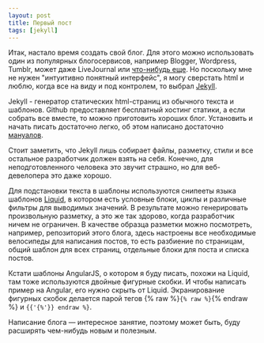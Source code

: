 ```yaml
---
layout: post
title: Первый пост
tags: [jekyll]
---
```

Итак, настало время создать свой блог. Для этого можно использовать один из популярных блогосервисов, например Blogger, Wordpress, Tumblr, может даже LiveJournal или [что-нибудь еще](http://en.wikipedia.org/wiki/Category:Blog_hosting_services). Но поскольку мне не нужен "интуитивно понятный интерфейс", я могу сверстать html и люблю, когда все на виду и под контролем, то выбрал [Jekyll](http://jekyllrb.com/). 

Jekyll - генератор статических html-страниц из обычного текста и шаблонов. Github предоставляет бесплатный хостинг статики, а если собрать все вместе, то можно приготовить хороших блог. Установить и начать писать достаточно легко, об этом написано достаточно [мануалов](https://www.google.ru/search?q=jekyll+blog). 

Стоит заметить, что Jekyll лишь собирает файлы, разметку, стили и все остальное разработчик должен взять на себя. Конечно, для неподготовленного человека это звучит страшно, но для веб-девелопера это даже хорошо. 

Для подстановки текста в шаблоны используются снипееты языка шаблонов [Liquid](http://liquidmarkup.org/), в котором есть условные блоки, циклы и различные фильтры для выводимых значений. В результате можно генерировать произвольную разметку, а это же так здорово, когда разработчик ничем не ограничен. В качестве образца разметки можно посмотреть, например, репозиторий этого блога, здесь настроены все необходимые велосипеды для написания постов, то есть разбиение по страницам, общий шаблон для всех страниц, отдельные блоки для поста и списка постов. 

Кстати шаблоны AngularJS, о котором я буду писать, похожи на Liquid, там тоже используются двойные фигурные скобки. И чтобы написать пример на Angular, его нужно скрыть от Liquid. Экранирование фигурных скобок делается парой тегов {% raw %}`{% raw %}`{% endraw %} и `{{'{%'}} endraw %}`.

Написание блога &mdash; интересное занятие, поэтому может быть, буду расширять чем-нибудь новым и полезным.